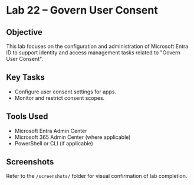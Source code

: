 # Lab 22 – Govern User Consent

## Objective
This lab focuses on the configuration and administration of Microsoft Entra ID to support identity and access management tasks related to "Govern User Consent".

## Key Tasks
- Configure user consent settings for apps.
- Monitor and restrict consent scopes.

## Tools Used
- Microsoft Entra Admin Center
- Microsoft 365 Admin Center (where applicable)
- PowerShell or CLI (if applicable)

## Screenshots
Refer to the `/screenshots/` folder for visual confirmation of lab completion.
